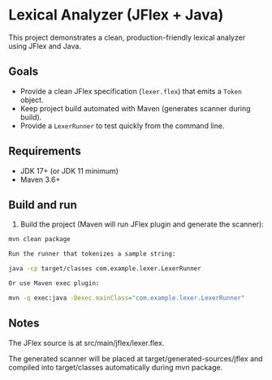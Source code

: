 # Lexical Analyzer (JFlex + Java)

This project demonstrates a clean, production-friendly lexical analyzer using JFlex and Java.

## Goals
- Provide a clean JFlex specification (`lexer.flex`) that emits a `Token` object.
- Keep project build automated with Maven (generates scanner during build).
- Provide a `LexerRunner` to test quickly from the command line.

## Requirements
- JDK 17+ (or JDK 11 minimum)
- Maven 3.6+

## Build and run

1. Build the project (Maven will run JFlex plugin and generate the scanner):

```bash
mvn clean package

Run the runner that tokenizes a sample string:

java -cp target/classes com.example.lexer.LexerRunner

Or use Maven exec plugin:

mvn -q exec:java -Dexec.mainClass="com.example.lexer.LexerRunner"
```

## Notes

The JFlex source is at src/main/jflex/lexer.flex.

The generated scanner will be placed at target/generated-sources/jflex and compiled into target/classes automatically during mvn package.